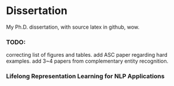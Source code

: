 # Dissertation
My Ph.D. dissertation, with source latex in github, wow.
### TODO:
correcting list of figures and tables.
add ASC paper regarding hard examples.
add 3~4 papers from complementary entity recognition.

### Lifelong Representation Learning for NLP Applications


